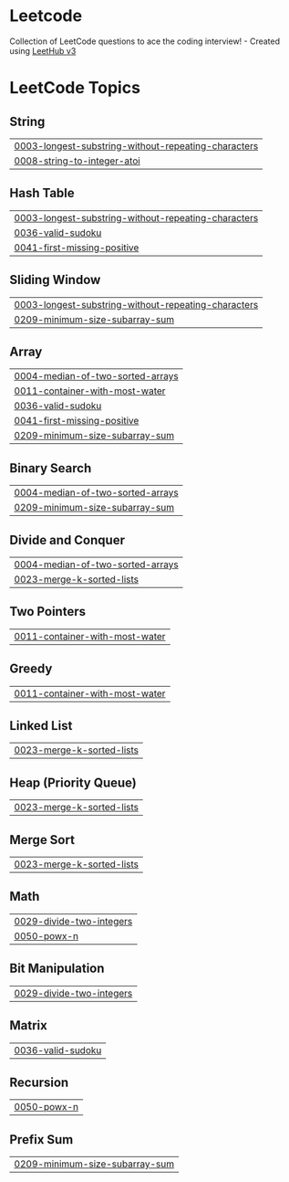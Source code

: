 # Leetcode
Collection of LeetCode questions to ace the coding interview! - Created using [LeetHub v3](https://github.com/raphaelheinz/LeetHub-3.0)

<!---LeetCode Topics Start-->
# LeetCode Topics
## String
|  |
| ------- |
| [0003-longest-substring-without-repeating-characters](https://github.com/EJustice1/Leetcode/tree/master/0003-longest-substring-without-repeating-characters) |
| [0008-string-to-integer-atoi](https://github.com/EJustice1/Leetcode/tree/master/0008-string-to-integer-atoi) |
## Hash Table
|  |
| ------- |
| [0003-longest-substring-without-repeating-characters](https://github.com/EJustice1/Leetcode/tree/master/0003-longest-substring-without-repeating-characters) |
| [0036-valid-sudoku](https://github.com/EJustice1/Leetcode/tree/master/0036-valid-sudoku) |
| [0041-first-missing-positive](https://github.com/EJustice1/Leetcode/tree/master/0041-first-missing-positive) |
## Sliding Window
|  |
| ------- |
| [0003-longest-substring-without-repeating-characters](https://github.com/EJustice1/Leetcode/tree/master/0003-longest-substring-without-repeating-characters) |
| [0209-minimum-size-subarray-sum](https://github.com/EJustice1/Leetcode/tree/master/0209-minimum-size-subarray-sum) |
## Array
|  |
| ------- |
| [0004-median-of-two-sorted-arrays](https://github.com/EJustice1/Leetcode/tree/master/0004-median-of-two-sorted-arrays) |
| [0011-container-with-most-water](https://github.com/EJustice1/Leetcode/tree/master/0011-container-with-most-water) |
| [0036-valid-sudoku](https://github.com/EJustice1/Leetcode/tree/master/0036-valid-sudoku) |
| [0041-first-missing-positive](https://github.com/EJustice1/Leetcode/tree/master/0041-first-missing-positive) |
| [0209-minimum-size-subarray-sum](https://github.com/EJustice1/Leetcode/tree/master/0209-minimum-size-subarray-sum) |
## Binary Search
|  |
| ------- |
| [0004-median-of-two-sorted-arrays](https://github.com/EJustice1/Leetcode/tree/master/0004-median-of-two-sorted-arrays) |
| [0209-minimum-size-subarray-sum](https://github.com/EJustice1/Leetcode/tree/master/0209-minimum-size-subarray-sum) |
## Divide and Conquer
|  |
| ------- |
| [0004-median-of-two-sorted-arrays](https://github.com/EJustice1/Leetcode/tree/master/0004-median-of-two-sorted-arrays) |
| [0023-merge-k-sorted-lists](https://github.com/EJustice1/Leetcode/tree/master/0023-merge-k-sorted-lists) |
## Two Pointers
|  |
| ------- |
| [0011-container-with-most-water](https://github.com/EJustice1/Leetcode/tree/master/0011-container-with-most-water) |
## Greedy
|  |
| ------- |
| [0011-container-with-most-water](https://github.com/EJustice1/Leetcode/tree/master/0011-container-with-most-water) |
## Linked List
|  |
| ------- |
| [0023-merge-k-sorted-lists](https://github.com/EJustice1/Leetcode/tree/master/0023-merge-k-sorted-lists) |
## Heap (Priority Queue)
|  |
| ------- |
| [0023-merge-k-sorted-lists](https://github.com/EJustice1/Leetcode/tree/master/0023-merge-k-sorted-lists) |
## Merge Sort
|  |
| ------- |
| [0023-merge-k-sorted-lists](https://github.com/EJustice1/Leetcode/tree/master/0023-merge-k-sorted-lists) |
## Math
|  |
| ------- |
| [0029-divide-two-integers](https://github.com/EJustice1/Leetcode/tree/master/0029-divide-two-integers) |
| [0050-powx-n](https://github.com/EJustice1/Leetcode/tree/master/0050-powx-n) |
## Bit Manipulation
|  |
| ------- |
| [0029-divide-two-integers](https://github.com/EJustice1/Leetcode/tree/master/0029-divide-two-integers) |
## Matrix
|  |
| ------- |
| [0036-valid-sudoku](https://github.com/EJustice1/Leetcode/tree/master/0036-valid-sudoku) |
## Recursion
|  |
| ------- |
| [0050-powx-n](https://github.com/EJustice1/Leetcode/tree/master/0050-powx-n) |
## Prefix Sum
|  |
| ------- |
| [0209-minimum-size-subarray-sum](https://github.com/EJustice1/Leetcode/tree/master/0209-minimum-size-subarray-sum) |
<!---LeetCode Topics End-->